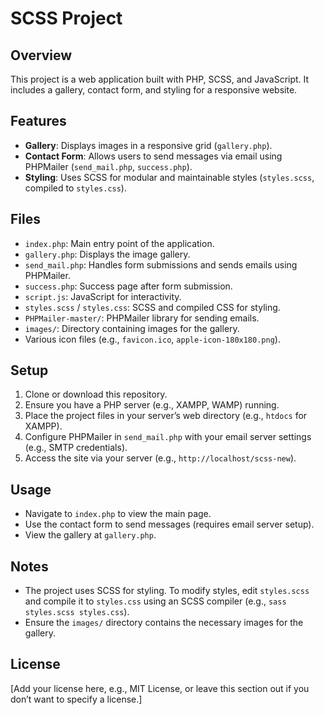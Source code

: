 # SCSS Project

## Overview
This project is a web application built with PHP, SCSS, and JavaScript. It includes a gallery, contact form, and styling for a responsive website.

## Features
- **Gallery**: Displays images in a responsive grid (`gallery.php`).
- **Contact Form**: Allows users to send messages via email using PHPMailer (`send_mail.php`, `success.php`).
- **Styling**: Uses SCSS for modular and maintainable styles (`styles.scss`, compiled to `styles.css`).

## Files
- `index.php`: Main entry point of the application.
- `gallery.php`: Displays the image gallery.
- `send_mail.php`: Handles form submissions and sends emails using PHPMailer.
- `success.php`: Success page after form submission.
- `script.js`: JavaScript for interactivity.
- `styles.scss` / `styles.css`: SCSS and compiled CSS for styling.
- `PHPMailer-master/`: PHPMailer library for sending emails.
- `images/`: Directory containing images for the gallery.
- Various icon files (e.g., `favicon.ico`, `apple-icon-180x180.png`).

## Setup
1. Clone or download this repository.
2. Ensure you have a PHP server (e.g., XAMPP, WAMP) running.
3. Place the project files in your server’s web directory (e.g., `htdocs` for XAMPP).
4. Configure PHPMailer in `send_mail.php` with your email server settings (e.g., SMTP credentials).
5. Access the site via your server (e.g., `http://localhost/scss-new`).

## Usage
- Navigate to `index.php` to view the main page.
- Use the contact form to send messages (requires email server setup).
- View the gallery at `gallery.php`.

## Notes
- The project uses SCSS for styling. To modify styles, edit `styles.scss` and compile it to `styles.css` using an SCSS compiler (e.g., `sass styles.scss styles.css`).
- Ensure the `images/` directory contains the necessary images for the gallery.

## License
[Add your license here, e.g., MIT License, or leave this section out if you don’t want to specify a license.]
